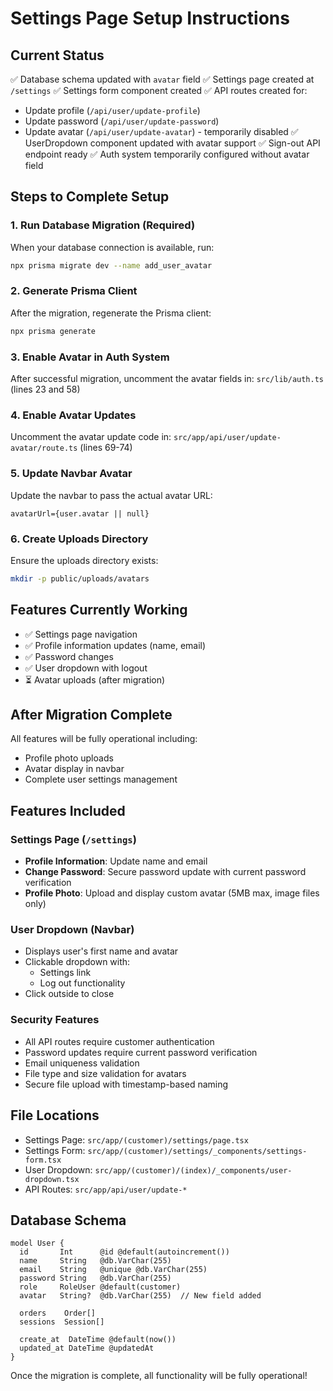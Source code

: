 # Settings Page Setup Instructions

## Current Status
✅ Database schema updated with `avatar` field
✅ Settings page created at `/settings`
✅ Settings form component created
✅ API routes created for:
  - Update profile (`/api/user/update-profile`)
  - Update password (`/api/user/update-password`) 
  - Update avatar (`/api/user/update-avatar`) - temporarily disabled
✅ UserDropdown component updated with avatar support
✅ Sign-out API endpoint ready
✅ Auth system temporarily configured without avatar field

## Steps to Complete Setup

### 1. Run Database Migration (Required)
When your database connection is available, run:
```bash
npx prisma migrate dev --name add_user_avatar
```

### 2. Generate Prisma Client
After the migration, regenerate the Prisma client:
```bash
npx prisma generate
```

### 3. Enable Avatar in Auth System
After successful migration, uncomment the avatar fields in:
`src/lib/auth.ts` (lines 23 and 58)

### 4. Enable Avatar Updates
Uncomment the avatar update code in:
`src/app/api/user/update-avatar/route.ts` (lines 69-74)

### 5. Update Navbar Avatar
Update the navbar to pass the actual avatar URL:
```tsx
avatarUrl={user.avatar || null}
```

### 6. Create Uploads Directory
Ensure the uploads directory exists:
```bash
mkdir -p public/uploads/avatars
```

## Features Currently Working
- ✅ Settings page navigation
- ✅ Profile information updates (name, email)
- ✅ Password changes
- ✅ User dropdown with logout
- ⏳ Avatar uploads (after migration)

## After Migration Complete
All features will be fully operational including:
- Profile photo uploads
- Avatar display in navbar
- Complete user settings management

## Features Included

### Settings Page (`/settings`)
- **Profile Information**: Update name and email
- **Change Password**: Secure password update with current password verification
- **Profile Photo**: Upload and display custom avatar (5MB max, image files only)

### User Dropdown (Navbar)
- Displays user's first name and avatar
- Clickable dropdown with:
  - Settings link
  - Log out functionality
- Click outside to close

### Security Features
- All API routes require customer authentication
- Password updates require current password verification
- Email uniqueness validation
- File type and size validation for avatars
- Secure file upload with timestamp-based naming

## File Locations
- Settings Page: `src/app/(customer)/settings/page.tsx`
- Settings Form: `src/app/(customer)/settings/_components/settings-form.tsx`
- User Dropdown: `src/app/(customer)/(index)/_components/user-dropdown.tsx`
- API Routes: `src/app/api/user/update-*`

## Database Schema
```prisma
model User {
  id       Int      @id @default(autoincrement())
  name     String   @db.VarChar(255)
  email    String   @unique @db.VarChar(255)
  password String   @db.VarChar(255)
  role     RoleUser @default(customer)
  avatar   String?  @db.VarChar(255)  // New field added

  orders    Order[]
  sessions  Session[]

  create_at  DateTime @default(now())
  updated_at DateTime @updatedAt
}
```

Once the migration is complete, all functionality will be fully operational!
